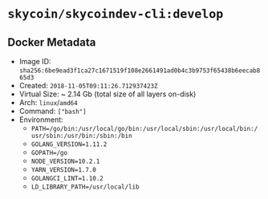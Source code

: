 # `skycoin/skycoindev-cli:develop`

## Docker Metadata

- Image ID: `sha256:6be9ead3f1ca27c1671519f108e2661491ad0b4c3b9753f65438b6eecab865d3`
- Created: `2018-11-05T09:11:26.712937423Z`
- Virtual Size: ~ 2.14 Gb
    (total size of all layers on-disk)
- Arch: `linux`/`amd64`
- Command: `["bash"]`
- Environment:
    - `PATH=/go/bin:/usr/local/go/bin:/usr/local/sbin:/usr/local/bin:/usr/sbin:/usr/bin:/sbin:/bin`
    - `GOLANG_VERSION=1.11.2`
    - `GOPATH=/go`
    - `NODE_VERSION=10.2.1`
    - `YARN_VERSION=1.7.0`
    - `GOLANGCI_LINT=1.10.2`
    - `LD_LIBRARY_PATH=/usr/local/lib`

